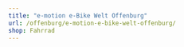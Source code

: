 ```yaml
---
title: "e-motion e-Bike Welt Offenburg"
url: /offenburg/e-motion-e-bike-welt-offenburg/
shop: Fahrrad
---
```

